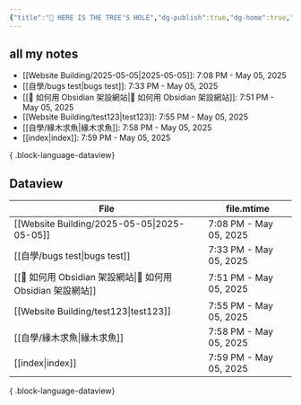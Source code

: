 ```yaml
---
{"title":"🌲 HERE IS THE TREE'S HOLE","dg-publish":true,"dg-home":true,"tags":["DigitalGarden","obsidian","self_learing","website_design","gardenEntry"],"permalink":"/index/","dgPassFrontmatter":true,"noteIcon":"","created":"2025-05-04T16:52:57.499+08:00","updated":"2025-05-05T19:59:15.186+08:00"}
---
```


## all my notes
- [[Website Building/2025-05-05\|2025-05-05]]: 7:08 PM - May 05, 2025
- [[自學/bugs test\|bugs test]]: 7:33 PM - May 05, 2025
- [[🔖 如何用 Obsidian 架設網站\|🔖 如何用 Obsidian 架設網站]]: 7:51 PM - May 05, 2025
- [[Website Building/test123\|test123]]: 7:55 PM - May 05, 2025
- [[自學/緣木求魚\|緣木求魚]]: 7:58 PM - May 05, 2025
- [[index\|index]]: 7:59 PM - May 05, 2025

{ .block-language-dataview}


## Dataview
| File                                              | file.mtime             |
| ------------------------------------------------- | ---------------------- |
| [[Website Building/2025-05-05\|2025-05-05]]    | 7:08 PM - May 05, 2025 |
| [[自學/bugs test\|bugs test]]                    | 7:33 PM - May 05, 2025 |
| [[🔖 如何用 Obsidian 架設網站\|🔖 如何用 Obsidian 架設網站]] | 7:51 PM - May 05, 2025 |
| [[Website Building/test123\|test123]]          | 7:55 PM - May 05, 2025 |
| [[自學/緣木求魚\|緣木求魚]]                              | 7:58 PM - May 05, 2025 |
| [[index\|index]]                               | 7:59 PM - May 05, 2025 |

{ .block-language-dataview}

